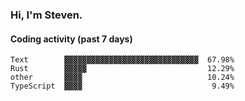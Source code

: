 ### Hi, I'm Steven.

#### Coding activity (past 7 days)
```
Text        ▓▓▓▓▓▓▓▓▓▓▓▓▓▓▓▓▓▓▓▓▓▓▓▓▓▓▓▓▓▓  67.98%
Rust        ▓▓▓▓▓                           12.29%
other       ▓▓▓▓                            10.24%
TypeScript  ▓▓▓▓                             9.49%
```
